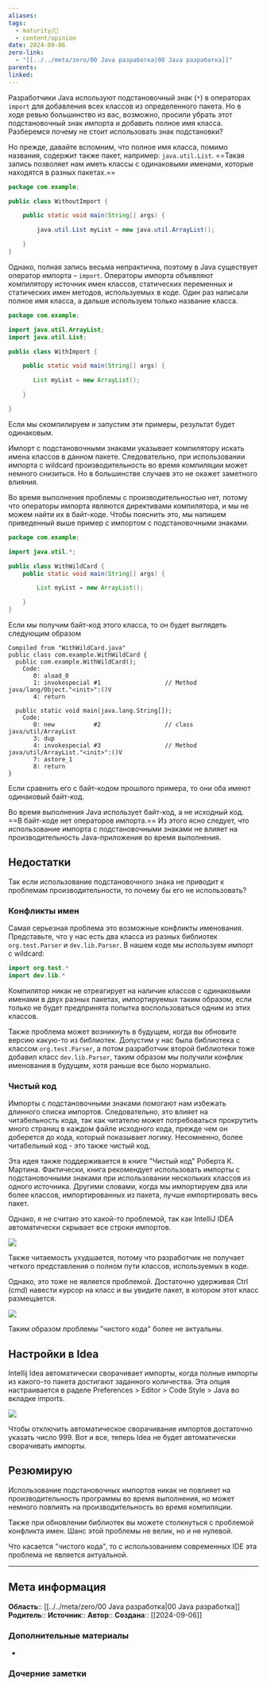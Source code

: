 ```yaml
---
aliases: 
tags:
  - maturity/🌱
  - content/opinion
date: 2024-09-06
zero-link:
  - "[[../../meta/zero/00 Java разработка|00 Java разработка]]"
parents: 
linked:
---
```

Разработчики Java используют подстановочный знак (`*`) в операторах `import` для добавления всех классов из определенного пакета. Но в ходе ревью большинство из вас, возможно, просили убрать этот подстановочный знак импорта и добавить полное имя класса. Разберемся почему не стоит использовать знак подстановки?

Но прежде, давайте вспомним, что полное имя класса, помимо названия, содержит также пакет, например: `java.util.List`. ==Такая запись позволяет нам иметь классы с одинаковыми именами, которые находятся в разных пакетах.==

```java
package com.example;

public class WithoutImport {

    public static void main(String[] args) {

        java.util.List myList = new java.util.ArrayList();

    }
}
```

Однако, полная запись весьма непрактична, поэтому в Java существует оператор импорта – `import`. Операторы импорта объявляют компилятору источник имен классов, статических переменных и статических имен методов, используемых в коде. Один раз написали полное имя класса, а дальше используем только название класса.

```java
package com.example;

import java.util.ArrayList;
import java.util.List;

public class WithImport {

    public static void main(String[] args) {

       List myList = new ArrayList();

    }

}
```

Если мы скомпилируем и запустим эти примеры, результат будет одинаковым.

Импорт с подстановочными знаками указывает компилятору искать имена классов в данном пакете. Следовательно, при использовании импорта с wildcard производительность во время компиляции может немного снизиться. Но в большинстве случаев это не окажет заметного влияния.

Во время выполнения проблемы с производительностью нет, потому что операторы импорта являются директивами компилятора, и мы не можем найти их в байт-коде. Чтобы пояснить это, мы напишем приведенный выше пример с импортом с подстановочными знаками.

```java
package com.example;

import java.util.*;

public class WithWildCard {
    public static void main(String[] args) {

        List myList = new ArrayList();

    }
}
```

Если мы получим байт-код этого класса, то он будет выглядеть следующим образом

```bytecode
Compiled from "WithWildCard.java"
public class com.example.WithWildCard {
  public com.example.WithWildCard();
    Code:
       0: aload_0
       1: invokespecial #1                  // Method java/lang/Object."<init>":()V
       4: return

  public static void main(java.lang.String[]);
    Code:
       0: new           #2                  // class java/util/ArrayList
       3: dup
       4: invokespecial #3                  // Method java/util/ArrayList."<init>":()V
       7: astore_1
       8: return
}
```

Если сравнить его с байт-кодом прошлого примера, то они оба имеют одинаковый байт-код.

Во время выполнения Java использует байт-код, а не исходный код. ==В байт-коде нет операторов импорта.== Из этого ясно следует, что использование импорта с подстановочными знаками не влияет на производительность Java-приложения во время выполнения.

## Недостатки
Так если использование подстановочного знака не приводит к проблемам производительности, то почему бы его не использовать?

### Конфликты имен
Самая серьезная проблема это возможные конфликты именования. Представьте, что у нас есть два класса из разных библиотек `org.test.Parser` и `dev.lib.Parser`. В нашем коде мы используем импорт с wildcard:

```java
import org.test.*
import dev.lib.*
```

Компилятор никак не отреагирует на наличие классов с одинаковыми именами в двух разных пакетах, импортируемых таким образом, если только не бу­дет предпринята попытка воспользоваться одним из этих классов.

Также проблема может возникнуть в будущем, когда вы обновите версию какую-то из библиотек. Допустим у нас была библиотека с классом `org.test.Parser`, а потом разработчик второй библиотеки тоже добавил класс `dev.lib.Parser`, таким образом мы получили конфлик именования в будущем, хотя раньше все было нормально.
### Чистый код
Импорты с подстановочными знаками помогают нам избежать длинного списка импортов. Следовательно, это влияет на читабельность кода, так как читателю может потребоваться прокрутить много страниц в каждом файле исходного кода, прежде чем он доберется до кода, который показывает логику. Несомненно, более читабельный код - это также чистый код.

Эта идея также поддерживается в книге "Чистый код" Роберта К. Мартина. Фактически, книга рекомендует использовать импорты с подстановочными знаками при использовании нескольких классов из одного источника. Другими словами, когда мы импортируем два или более классов, импортированных из пакета, лучше импортировать весь пакет.

Однако, я не считаю это какой-то проблемой, так как IntelliJ IDEA автоматически скрывает все строки импортов.

![](../../meta/files/images/Pasted%20image%2020240906164456.png)

Также читаемость ухудшается, потому что разработчик не получает четкого представления о полном пути классов, используемых в коде.

Однако, это тоже не является проблемой. Достаточно удерживая Ctrl (cmd) навести курсор на класс и вы увидите пакет, в котором этот класс размещается.

![](../../meta/files/images/Pasted%20image%2020240906164524.png)

Таким образом проблемы "чистого кода" более не актуальны.

## Настройки в Idea
Intellij Idea автоматически сворачивает импорты, когда полные импорты из какого-то пакета достигают заданного количества. Эта опция настраивается в раделе Preferences > Editor > Code Style > Java во вкладке imports.

![](../../meta/files/images/Pasted%20image%2020240906164551.png)

Чтобы отключить автоматическое сворачивание импортов достаточно указать число 999. Вот и все, теперь Idea не будет автоматически сворачивать импорты.

## Резюмирую
Использование подстановочных импортов никак не повлияет на производительность программы во время выполнения, но может немного повлиять на производительность во время компиляции.

Также при обновлении библиотек вы можете столкнуться с проблемой конфликта имен. Шанс этой проблемы не велик, но и не нулевой.

Что касается "чистого кода", то с использованием современных IDE эта проблема не является актуальной.
***
## Мета информация
**Область**:: [[../../meta/zero/00 Java разработка|00 Java разработка]]
**Родитель**:: 
**Источник**:: 
**Автор**:: 
**Создана**:: [[2024-09-06]]
### Дополнительные материалы
- 
### Дочерние заметки
<!-- QueryToSerialize: LIST FROM [[]] WHERE contains(Родитель, this.file.link) or contains(parents, this.file.link) -->
